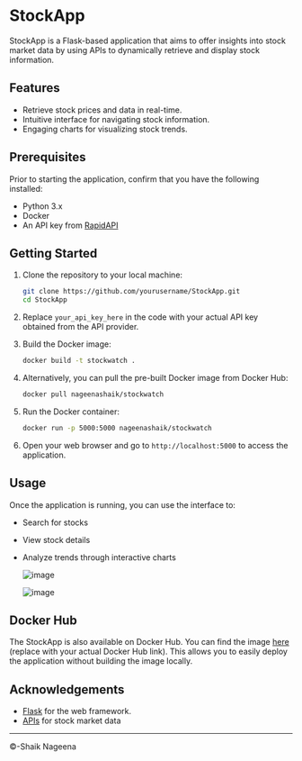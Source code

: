 # StockApp

StockApp is a Flask-based application that aims to offer insights into stock market data by using APIs to dynamically retrieve and display stock information.



## Features

- Retrieve stock prices and data in real-time.
- Intuitive interface for navigating stock information.
- Engaging charts for visualizing stock trends.

## Prerequisites

Prior to starting the application, confirm that you have the following installed:

- Python 3.x
- Docker
- An API key from [RapidAPI](https://rapidapi.com/linuz/api/indian-stock-exchange-api2/playground) 

## Getting Started

1. Clone the repository to your local machine:

   ```bash
   git clone https://github.com/yourusername/StockApp.git
   cd StockApp
   ```

2. Replace `your_api_key_here` in the code with your actual API key obtained from the API provider.

3. Build the Docker image:

   ```bash
   docker build -t stockwatch .
   ```

4. Alternatively, you can pull the pre-built Docker image from Docker Hub:

   ```bash
   docker pull nageenashaik/stockwatch
   ```

5. Run the Docker container:

   ```bash
   docker run -p 5000:5000 nageenashaik/stockwatch
   ```

6. Open your web browser and go to `http://localhost:5000` to access the application.

## Usage

Once the application is running, you can use the interface to:

- Search for stocks
- View stock details
- Analyze trends through interactive charts

  ![image](https://github.com/user-attachments/assets/76da7f2e-e35f-4537-8790-edf381f1e6aa)

  ![image](https://github.com/user-attachments/assets/facd878d-95cf-4faf-9129-1760bad1b83a)


## Docker Hub

The StockApp is also available on Docker Hub. You can find the image [here](https://hub.docker.com/r/nageenashaik/stockwatch) (replace with your actual Docker Hub link). This allows you to easily deploy the application without building the image locally.

## Acknowledgements

- [Flask](https://flask.palletsprojects.com/) for the web framework.
- [APIs](https://rapidapi.com/linuz/api/indian-stock-exchange-api2/playground) for stock market data 

---

&copy;-Shaik Nageena
